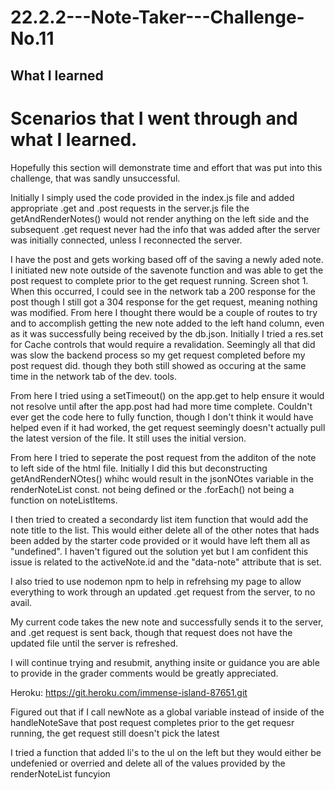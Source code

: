 # 22.2.2---Note-Taker---Challenge-No.11

## What I learned

# Scenarios that I went through and what I learned.

Hopefully this section will demonstrate time and effort that was put into this challenge, that was sandly unsuccessful.  

Initially I simply used the code provided in the index.js file and added appropriate .get and .post requests in the server.js file the getAndRenderNotes() would not render anything on the left side and the subsequent .get request never had the info that was added after the server was initially connected, unless I reconnected the server. 

I have the post and gets working based off of the saving a newly aded note. I initiated new note outside of the savenote function and was able to get the post request to complete prior to the get request running. Screen shot 1. When this occurred, I could see in the network tab a 200 response for the post though I still got a 304 response for the get request, meaning nothing was modified. From here I thought there would be a couple of routes to try and to accomplish getting the new note added to the left hand column, even as it was successfully being received by the db.json. Initially I tried a res.set for Cache controls that would require a revalidation. Seemingly all that did was slow the backend process so my get request completed before my post request did. though they both still showed as occuring at the same time in the network tab of the dev. tools. 



From here I tried using a setTimeout() on the app.get to help ensure it would not resolve until after the app.post had had more time complete. Couldn't ever get the code here to fully function, though I don't think it would have helped even if it had worked, the get request seemingly doesn't actually pull the latest version of the file. It still uses the initial version.

From here I tried to seperate the post request from the additon of the note to left side of the html file. Initially I did this but deconstructing getAndRenderNOtes() whihc would result in the jsonNOtes variable in the renderNoteList const. not being defined or the .forEach() not being a function on noteListItems. 

I then tried to created a secondardy list item function that would add the note title to the list. This would either delete all of the other notes that hads been added by the starter code provided or it would have left them all as "undefined". I haven't figured out the solution yet but I am confident this issue is related to the activeNote.id and the "data-note" attribute that is set. 

I also tried to use nodemon npm to help in refrehsing my page to allow everything to work through an updated .get request from the server, to no avail.

My current code takes the new note and successfully sends it to the server, and .get request is sent back, though that request does not have the updated file until the server is refreshed. 

I will continue trying and resubmit, anything insite or guidance you are able to provide in the grader comments would be greatly appreciated. 










Heroku: https://git.heroku.com/immense-island-87651.git 



Figured out that if I call newNote as a global variable instead of inside of the handleNoteSave that post request completes prior to the get requesr running, the get request still doesn't pick the latest 

I tried a function that added li's to the ul on the left but they would either be undefenied or overried and delete all of the values provided by the renderNoteList funcyion

